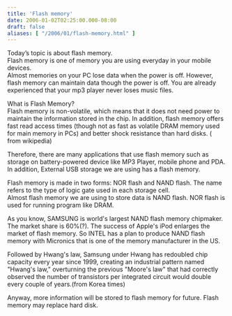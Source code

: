 ```yaml
---
title: 'Flash memory'
date: 2006-01-02T02:25:00.000-08:00
draft: false
aliases: [ "/2006/01/flash-memory.html" ]
---
```


Today’s topic is about flash memory.  
Flash memory is one of memory you are using everyday in your mobile devices.  
Almost memories on your PC lose data when the power is off. However, flash memory can maintain data though the power is off. You are already experienced that your mp3 player never loses music files.  
  
What is Flash Memory?  
Flash memory is non-volatile, which means that it does not need power to maintain the information stored in the chip. In addition, flash memory offers fast read access times (though not as fast as volatile DRAM memory used for main memory in PCs) and better shock resistance than hard disks. ( from wikipedia)  
  
Therefore, there are many applications that use flash memory such as storage on battery-powered device like MP3 Player, mobile phone and PDA. In addition, External USB storage we are using has a flash memory.  
  
Flash memory is made in two forms: NOR flash and NAND flash. The name refers to the type of logic gate used in each storage cell.  
Almost flash memory we are using to store data is NAND flash. NOR flash is used for running program like DRAM.  
  
As you know, SAMSUNG is world's largest NAND flash memory chipmaker. The market share is 60%(?). The success of Apple's iPod enlarges the market of flash memory. So INTEL has a plan to produce NAND flash memory with Micronics that is one of the memory manufacturer in the US.  
  
Followed by Hwang's law, Samsung under Hwang has redoubled chip capacity every year since 1999, creating an industrial pattern named "Hwang's law," overturning the previous "Moore's law" that had correctly observed the number of transistors per integrated circuit would double every couple of years.(from Korea times)  
  
Anyway, more information will be stored to flash memory for future. Flash memory may replace hard disk.